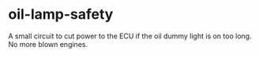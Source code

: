 # oil-lamp-safety
A small circuit to cut power to the ECU if the oil dummy light is on too long.  No more blown engines.
